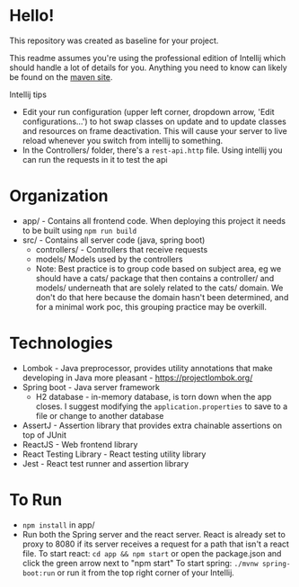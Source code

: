 # Hello!

This repository was created as baseline for your project.

This readme assumes you're using the professional edition of Intellij which should handle a lot of details for you.
Anything you need to know  can likely be found on the [maven site](https://maven.apache.org/guides/getting-started/maven-in-five-minutes.html).

Intellij tips
- Edit your run configuration (upper left corner, dropdown arrow, 'Edit configurations...') to hot swap classes on update
and to update classes and resources on frame deactivation. This will cause your server to live reload whenever you switch 
from intellij to something.
- In the Controllers/ folder, there's a `rest-api.http` file. Using intellij you can run the requests in it to test the api

# Organization
- app/ - Contains all frontend code. When deploying this project it needs to be built using `npm run build`
- src/ - Contains all server code (java, spring boot)
  - controllers/ - Controllers that receive requests
  - models/ Models used by the controllers
  - Note: Best practice is to group code based on subject area, eg we should have a cats/ package that then contains
  a controller/ and models/ underneath that are solely related to the cats/ domain. We don't do that here because the domain 
  hasn't been determined, and for a minimal work poc, this grouping practice may be overkill.

# Technologies
- Lombok - Java preprocessor, provides utility annotations that make developing in Java more pleasant  -
https://projectlombok.org/
- Spring boot - Java server framework
  - H2 database - in-memory database, is torn down when the app closes. I suggest modifying the `application.properties` to save to a file or change to another database
- AssertJ - Assertion library that provides extra chainable assertions on top of JUnit
- ReactJS - Web frontend library
- React Testing Library - React testing utility library 
- Jest - React test runner and assertion library

# To Run
- `npm install` in app/
- Run both the Spring server and the react server. React is already set to proxy to 8080 if its server
receives a request for a path that isn't a react file. 
To start react: `cd app && npm start` or open the package.json and click the green arrow next to "npm start"
To start spring: `./mvnw spring-boot:run` or run it from the top right corner of your Intellij.
